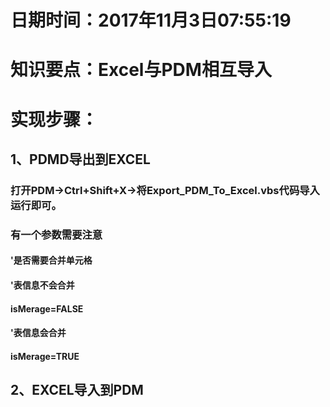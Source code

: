 # 日期时间：2017年11月3日07:55:19
# 知识要点：Excel与PDM相互导入
# 实现步骤：

## 1、PDMD导出到EXCEL
### 打开PDM→Ctrl+Shift+X→将Export_PDM_To_Excel.vbs代码导入 运行即可。
### 有一个参数需要注意
#### '是否需要合并单元格
#### '表信息不会合并
#### isMerage=FALSE
#### '表信息会合并
#### isMerage=TRUE

## 2、EXCEL导入到PDM
